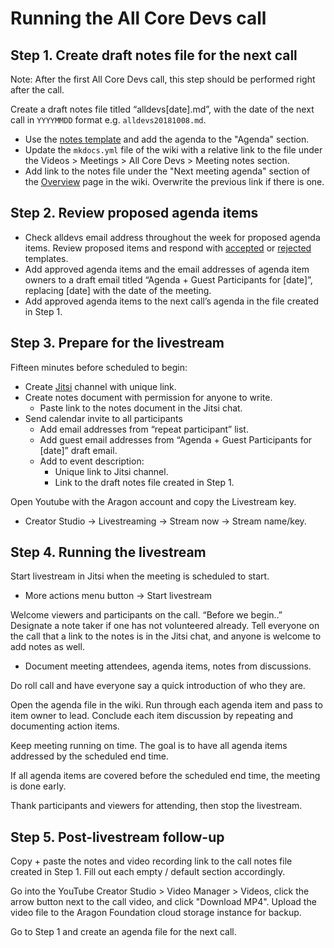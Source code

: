 # Running the All Core Devs call

## Step 1. Create draft notes file for the next call
Note: After the first All Core Devs call, this step should be performed right after the call.

Create a draft notes file titled “alldevs[date].md”, with the date of the next call in `YYYYMMDD` format e.g. `alldevs20181008.md`.

- Use the [notes template](template.md) and add the agenda to the "Agenda" section.
- Update the `mkdocs.yml` file of the wiki with a relative link to the file under the Videos > Meetings > All Core Devs > Meeting notes section.
- Add link to the notes file under the "Next meeting agenda" section of the [Overview](dev.md) page in the wiki. Overwrite the previous link if there is one.

## Step 2. Review proposed agenda items

- Check alldevs email address throughout the week for proposed agenda items. Review proposed items and respond with [accepted](all_devs_accepted.md) or [rejected](all_devs_rejected.md) templates.
- Add approved agenda items and the email addresses of agenda item owners to a draft email titled “Agenda + Guest Participants for [date]”, replacing [date] with the date of the meeting.
- Add approved agenda items to the next call’s agenda in the file created in Step 1.

## Step 3. Prepare for the livestream

Fifteen minutes before scheduled to begin:

- Create [Jitsi](https://meet.jit.si) channel with unique link.
- Create notes document with permission for anyone to write.
  - Paste link to the notes document in the Jitsi chat.
- Send calendar invite to all participants
  - Add email addresses from “repeat participant” list.
  - Add guest email addresses from “Agenda + Guest Participants for [date]” draft email.
  - Add to event description:
    - Unique link to Jitsi channel.
    - Link to the draft notes file created in Step 1.

Open Youtube with the Aragon account and copy the Livestream key.

  - Creator Studio -> Livestreaming -> Stream now -> Stream name/key.

## Step 4. Running the livestream

Start livestream in Jitsi when the meeting is scheduled to start.

  - More actions menu button -> Start livestream

Welcome viewers and participants on the call. “Before we begin..” Designate a note taker if one has not volunteered already. Tell everyone on the call that a link to the notes is in the Jitsi chat, and anyone is welcome to add notes as well.

  - Document meeting attendees, agenda items, notes from discussions.

Do roll call and have everyone say a quick introduction of who they are.

Open the agenda file in the wiki. Run through each agenda item and pass to item owner to lead. Conclude each item discussion by repeating and documenting action items.

Keep meeting running on time. The goal is to have all agenda items addressed by the scheduled end time.

If all agenda items are covered before the scheduled end time, the meeting is done early.

Thank participants and viewers for attending, then stop the livestream.

## Step 5. Post-livestream follow-up

Copy + paste the notes and video recording link to the call notes file created in Step 1. Fill out each empty / default section accordingly.

Go into the YouTube Creator Studio > Video Manager > Videos, click the arrow button next to the call video, and click "Download MP4". Upload the video file to the Aragon Foundation cloud storage instance for backup.

Go to Step 1 and create an agenda file for the next call.
